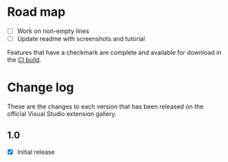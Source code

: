 # Road map

- [ ] Work on non-empty lines
- [ ] Update readme with screenshots and tutorial

Features that have a checkmark are complete and available for
download in the
[CI build](http://vsixgallery.com/extension/9514d70e-a7b1-4876-847d-b0d2ad0962bf/).

# Change log

These are the changes to each version that has been released
on the official Visual Studio extension gallery.

## 1.0

- [x] Initial release